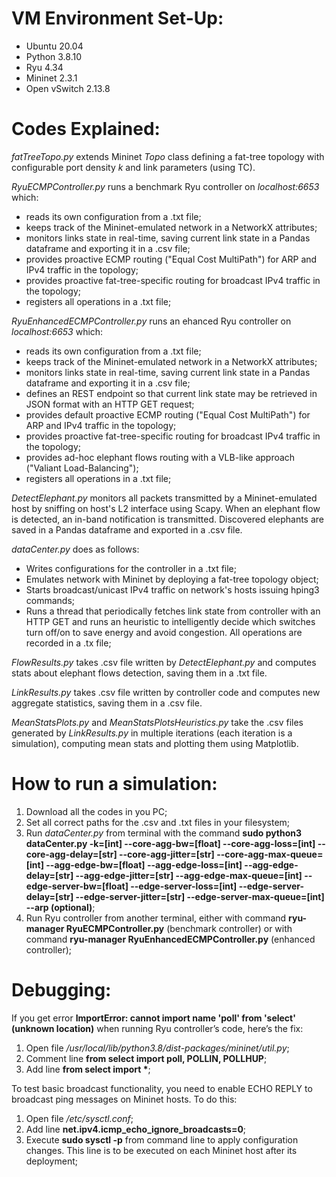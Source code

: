 # VM Environment Set-Up:
- Ubuntu 20.04
- Python 3.8.10
- Ryu 4.34
- Mininet 2.3.1
- Open vSwitch 2.13.8


# Codes Explained:

*fatTreeTopo.py* extends Mininet *Topo* class defining a fat-tree topology with configurable port density *k* and link parameters (using TC).

*RyuECMPController.py* runs a benchmark Ryu controller on *localhost:6653* which:
- reads its own configuration from a .txt file;
- keeps track of the Mininet-emulated network in a NetworkX attributes;
- monitors links state in real-time, saving current link state in a Pandas dataframe and exporting it in a .csv file;
- provides proactive ECMP routing ("Equal Cost MultiPath") for ARP and IPv4 traffic in the topology;
- provides proactive fat-tree-specific routing for broadcast IPv4 traffic in the topology;
- registers all operations in a .txt file;

*RyuEnhancedECMPController.py* runs an ehanced Ryu controller on *localhost:6653* which:
- reads its own configuration from a .txt file;
- keeps track of the Mininet-emulated network in a NetworkX attributes;
- monitors links state in real-time, saving current link state in a Pandas dataframe and exporting it in a .csv file;
- defines an REST endpoint so that current link state may be retrieved in JSON format with an HTTP GET request;
- provides default proactive ECMP routing ("Equal Cost MultiPath") for ARP and IPv4 traffic in the topology;
- provides proactive fat-tree-specific routing for broadcast IPv4 traffic in the topology;
- provides ad-hoc elephant flows routing with a VLB-like approach ("Valiant Load-Balancing"); 
- registers all operations in a .txt file;

*DetectElephant.py* monitors all packets transmitted by a Mininet-emulated host by sniffing on host's L2 interface using Scapy. When an elephant flow is detected, an in-band notification is transmitted.
Discovered elephants are saved in a Pandas dataframe and exported in a .csv file.

*dataCenter.py* does as follows:
- Writes configurations for the controller in a .txt file;
- Emulates network with Mininet by deploying a fat-tree topology object;
- Starts broadcast/unicast IPv4 traffic on network's hosts issuing hping3 commands;
- Runs a thread that periodically fetches link state from controller with an HTTP GET and runs an heuristic to intelligently decide which switches turn off/on to save energy and avoid congestion. All operations are recorded in a .tx file;

*FlowResults.py* takes .csv file written by *DetectElephant.py* and computes stats about elephant flows detection, saving them in a .txt file.

*LinkResults.py* takes .csv file written by controller code and computes new aggregate statistics, saving them in a .csv file.

*MeanStatsPlots.py* and *MeanStatsPlotsHeuristics.py* take the .csv files generated by *LinkResults.py* in multiple iterations (each iteration is a simulation), computing mean stats and plotting them using Matplotlib.

# How to run a simulation:
1) Download all the codes in you PC;
2) Set all correct paths for the .csv and .txt files in your filesystem;
3) Run *dataCenter.py* from terminal with the command **sudo python3 dataCenter.py -k=[int] --core-agg-bw=[float] --core-agg-loss=[int] --core-agg-delay=[str] --core-agg-jitter=[str] --core-agg-max-queue=[int] --agg-edge-bw=[float] --agg-edge-loss=[int]  --agg-edge-delay=[str] --agg-edge-jitter=[str]  --agg-edge-max-queue=[int] --edge-server-bw=[float] --edge-server-loss=[int]  --edge-server-delay=[str] --edge-server-jitter=[str]  --edge-server-max-queue=[int] --arp (optional)**;
4) Run Ryu controller from another terminal, either with command **ryu-manager RyuECMPController.py** (benchmark controller) or with command **ryu-manager RyuEnhancedECMPController.py** (enhanced controller);

# Debugging:
If you get error **ImportError: cannot import name 'poll' from 'select' (unknown location)** when running Ryu controller’s code, here’s the fix:
1) Open file */usr/local/lib/python3.8/dist-packages/mininet/util.py*;
1) Comment line **from select import poll, POLLIN, POLLHUP**;
2) Add line **from select import \***;

To test basic broadcast functionality, you need to enable ECHO REPLY to broadcast ping messages on Mininet hosts. To do this:
1) Open file */etc/sysctl.conf*;
2) Add line **net.ipv4.icmp_echo_ignore_broadcasts=0**;
3) Execute **sudo sysctl -p** from command line to apply configuration changes. This line is to be executed on each Mininet host after its deployment;
